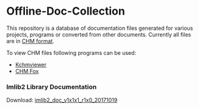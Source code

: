 # Offline-Doc-Collection

This repository is a database of documentation files generated for various projects, programs or converted from other documents.
Currently all files are in [CHM format](https://en.wikipedia.org/wiki/Microsoft_Compiled_HTML_Help).

To view CHM files following programs can be used:
- [Kchmviewer](http://www.ulduzsoft.com/kchmviewer)
- [CHM Fox](https://addons.mozilla.org/en-US/firefox/addon/chmfox/)

### Imlib2 Library Documentation

Download: [imlib2_doc_v1x1x1_r1x0_20171019](docs_001/imlib2_doc_v1x1x1_r1x0_20171019.chm)
